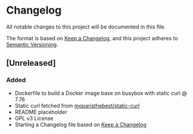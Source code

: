 # Changelog
All notable changes to this project will be documented in this file.

The format is based on [Keep a Changelog](https://keepachangelog.com/en/1.0.0/),
and this project adheres to [Semantic Versioning](https://semver.org/spec/v2.0.0.html).

## [Unreleased]
### Added
- Dockerfile to build a Docker image base on busybox with static curl @ 7.76
- Static curl fetched from [moparisthebest/static-curl](https://github.com/moparisthebest/static-curl)
- README placeholder
- GPL v3 License
- Starting a Changelog file based on [Keep a Changelog](https://keepachangelog.com/en/1.0.0/)